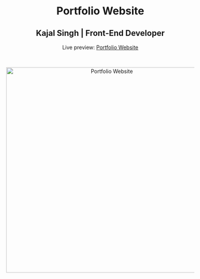 <h1 align="center">Portfolio Website</h1>
<h2 align="center">Kajal Singh | Front-End Developer </h2>
<p align="center">Live preview: <a href="">Portfolio Website</a></p><br>
<p align="center">
<img src="" width="550" alt="Portfolio Website">
</p>

